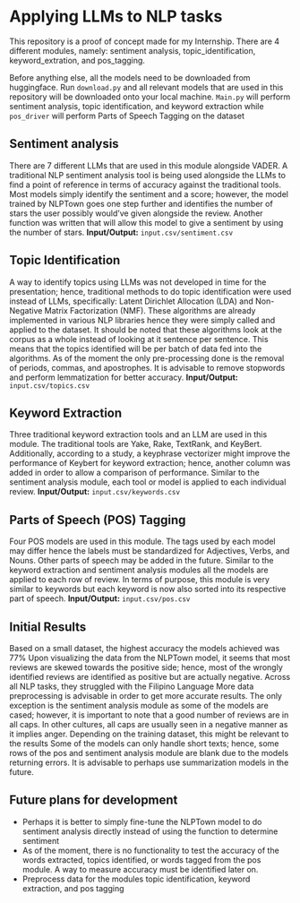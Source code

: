 # Applying LLMs to NLP tasks

This repository is a proof of concept made for my Internship. There are 4 different modules, namely: sentiment analysis, topic_identification, keyword_extration, and pos_tagging.

Before anything else, all the models need to be downloaded from huggingface. Run `download.py` and all relevant models that are used in this repository will be downloaded onto your local machine. `Main.py` will perform sentiment analysis, topic identification, and keyword extraction while `pos_driver` will perform Parts of Speech Tagging on the dataset

## Sentiment analysis
There are 7 different LLMs that are used in this module alongside VADER. A traditional NLP sentiment analysis tool is being used alongside the LLMs to find a point of reference in terms of accuracy against the traditional tools. Most models simply identify the sentiment and a score; however, the model trained by NLPTown goes one step further and identifies the number of stars the user possibly would’ve given alongside the review. Another function was written that will allow this model to give a sentiment by using the number of stars.
**Input/Output:** `input.csv/sentiment.csv`

## Topic Identification
A way to identify topics using LLMs was not developed in time for the presentation; hence, traditional methods to do topic identification were used instead of LLMs, specifically: Latent Dirichlet Allocation (LDA) and Non-Negative Matrix Factorization (NMF). These algorithms are already implemented in various NLP libraries hence they were simply called and applied to the dataset. It should be noted that these algorithms look at the corpus as a whole instead of looking at it sentence per sentence. This means that the topics identified will be per batch of data fed into the algorithms. As of the moment the only pre-processing done is the removal of periods, commas, and apostrophes. It is advisable to remove stopwords and perform lemmatization for better accuracy.
**Input/Output:** `input.csv/topics.csv`

## Keyword Extraction
Three traditional keyword extraction tools and an LLM are used in this module. The traditional tools are Yake, Rake, TextRank, and KeyBert. Additionally, according to a study, a keyphrase vectorizer might improve the performance of Keybert for keyword extraction; hence, another column was added in order to allow a comparison of performance. Similar to the sentiment analysis module, each tool or model is applied to each individual review.
**Input/Output:** `input.csv/keywords.csv`

## Parts of Speech (POS) Tagging
Four POS models are used in this module. The tags used by each model may differ hence the labels must be standardized for Adjectives, Verbs, and Nouns. Other parts of speech may be added in the future. Similar to the keyword extraction and sentiment analysis modules all the models are applied to each row of review. In terms of purpose, this module is very similar to keywords but each keyword is now also sorted into its respective part of speech.
**Input/Output:** `input.csv/pos.csv`

## Initial Results
Based on a small dataset, the highest accuracy the models achieved was 77%
Upon visualizing the data from the NLPTown model, it seems that most reviews are skewed towards the positive side; hence, most of the wrongly identified reviews are identified as positive but are actually negative.
Across all NLP tasks, they struggled with the Filipino Language
More data preprocessing is advisable in order to get more accurate results. The only exception is the sentiment analysis module as some of the models are cased; however, it is important to note that a good number of reviews are in all caps. In other cultures, all caps are usually seen in a negative manner as it implies anger. Depending on the training dataset, this might be relevant to the results
Some of the models can only handle short texts; hence, some rows of the pos and sentiment analysis module are blank due to the models returning errors. It is advisable to perhaps use summarization models in the future.

## Future plans for development
- Perhaps it is better to simply fine-tune the NLPTown model to do sentiment analysis directly instead of using the function to determine sentiment
- As of the moment, there is no functionality to test the accuracy of the words extracted, topics identified, or words tagged from the pos module. A way to measure accuracy must be identified later on.
- Preprocess data for the modules topic identification, keyword extraction, and pos tagging
